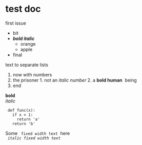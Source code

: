 #  test doc  
  
first issue  
  
  - bit
  - _**bold italic**_ 
    - orange
    - apple
  - final  
  
text to separate lists  
  
  1. now with numbers
  2. the prisoner
    1. not an  _italic number_ 
    2. a  **bold human**  &nbsp;being
  3. end  
  
**bold**   
_italic_   
  
` def func(x):`  
`   if x < 1:`  
`     return 'a'`  
`   return 'b'`  
  
Some  ` fixed width text` &nbsp;here  
_` italic fixed width text`_ 
